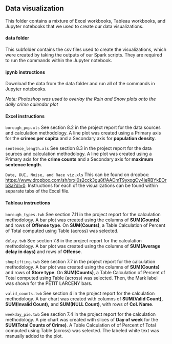 ## Data visualization

This folder contains a mixture of Excel workbooks, Tableau workbooks, and Jupyter notebooks that we used to create our data visualizations.

#### data folder
This subfolder contains the csv files used to create the visualizations, which were created by taking the outputs of our Spark scripts. They are required to run the commands within the Jupyter notebook.

#### ipynb instructions
Download the data from the data folder and run all of the commands in Jupyter notebooks.

*Note: Photoshop was used to overlay the Rain and Snow plots onto the daily crime calendar plot*

#### Excel instructions
`borough_pop.xls`
See section 8.2 in the project report for the data sources and calculation methodology. A line plot was created using a Primary axis for the **crimes per capita** and a Secondary axis for **population density**.

`sentence_length.xls`
See section 8.3 in the project report for the data sources and calculation methodology. A line plot was created using a Primary axis for the **crime counts** and a Secondary axis for **maximum sentence length**.

`Date, DUI, Noise, and Race viz.xls`
This can be found on dropbox: https://www.dropbox.com/sh/xrxl0s2cck3gu8f/AADmT9yxogCy4ieRBYkEOrbSa?dl=0. Instructions for each of the visualizations can be found within separate tabs of the Excel file.

#### Tableau instructions
`borough_types.twb`
See section 7.11 in the project report for the calculation methodology. A bar plot was created using the columns of **SUM(Counts)** and rows of **Offense type**.  On **SUM(Counts)**, a Table Calculation of Percent of Total computed using Table (across) was selected.

`delay.twb`
See section 7.8 in the project report for the calculation methodology. A bar plot was created using the columns of **SUM(Average delay in days)** and rows of **Offense**. 

`shoplifting.twb`
See section 7.7 in the project report for the calculation methodology. A bar plot was created using the columns of **SUM(Counts)** and rows of **Store type**. On **SUM(Counts)**, a Table Calculation of Percent of Total computed using Table (across) was selected. Then, the Mark label was shown for the PETIT LARCENY bars. 

`valid_counts.twb`
See section 4 in the project report for the calculation methodology. A bar chart was created with columns of **SUM(Valid Count), SUM(Invalid Count),** and **SUM(NULL Count)**, with rows of **Col. Name**.

`weekday_pie.twb`
See section 7.4 in the project report for the calculation methodology. A pie chart was created with slices of **Day of week** for the **SUM(Total Counts of Crime)**. A Table Calculation of of Percent of Total computed using Table (across) was selected. The labeled white text was manually added to the plot.
